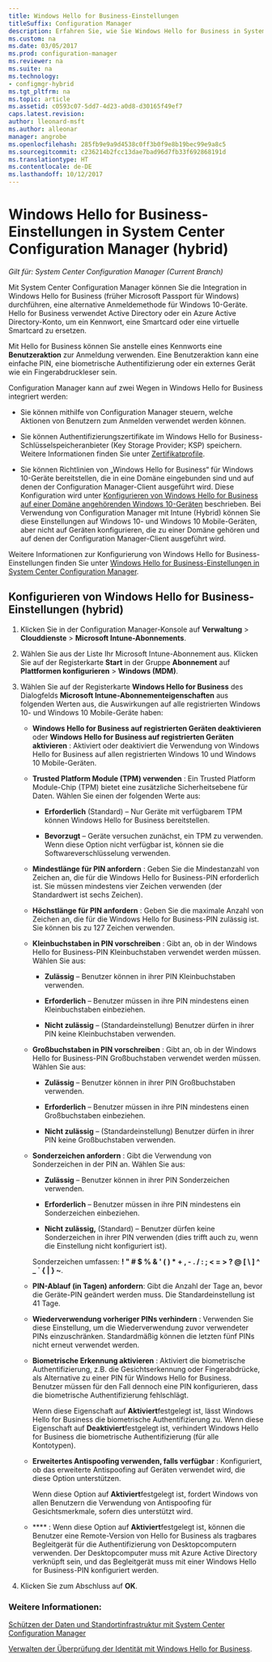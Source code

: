 ```yaml
---
title: Windows Hello for Business-Einstellungen
titleSuffix: Configuration Manager
description: Erfahren Sie, wie Sie Windows Hello for Business in System Center Configuration Manager integrieren.
ms.custom: na
ms.date: 03/05/2017
ms.prod: configuration-manager
ms.reviewer: na
ms.suite: na
ms.technology:
- configmgr-hybrid
ms.tgt_pltfrm: na
ms.topic: article
ms.assetid: c0593c07-5dd7-4d23-a0d8-d30165f49ef7
caps.latest.revision: 
author: lleonard-msft
ms.author: alleonar
manager: angrobe
ms.openlocfilehash: 285fb9e9a9d4538c0ff3b0f9e8b19bec99e9a8c5
ms.sourcegitcommit: c236214b2fcc13dae7bad96d7fb33f692868191d
ms.translationtype: HT
ms.contentlocale: de-DE
ms.lasthandoff: 10/12/2017
---
```

# <a name="windows-hello-for-business-settings-in-system-center-configuration-manager-hybrid"></a>Windows Hello for Business-Einstellungen in System Center Configuration Manager (hybrid)

*Gilt für: System Center Configuration Manager (Current Branch)*

Mit System Center Configuration Manager können Sie die Integration in Windows Hello for Business (früher Microsoft Passport für Windows) durchführen, eine alternative Anmeldemethode für Windows 10-Geräte. Hello for Business verwendet Active Directory oder ein Azure Active Directory-Konto, um ein Kennwort, eine Smartcard oder eine virtuelle Smartcard zu ersetzen.  

Mit Hello for Business können Sie anstelle eines Kennworts eine **Benutzeraktion** zur Anmeldung verwenden. Eine Benutzeraktion kann eine einfache PIN, eine biometrische Authentifizierung oder ein externes Gerät wie ein Fingerabdruckleser sein.  

 Configuration Manager kann auf zwei Wegen in Windows Hello for Business integriert werden:  

-   Sie können mithilfe von Configuration Manager steuern, welche Aktionen von Benutzern zum Anmelden verwendet werden können.  

-   Sie können Authentifizierungszertifikate im Windows Hello for Business-Schlüsselspeicheranbieter (Key Storage Provider; KSP) speichern. Weitere Informationen finden Sie unter [Zertifikatprofile](create-pfx-certificate-profiles.md).  

- Sie können Richtlinien von „Windows Hello for Business“ für Windows 10-Geräte bereitstellen, die in eine Domäne eingebunden sind und auf denen der Configuration Manager-Client ausgeführt wird. Diese Konfiguration wird unter [Konfigurieren von Windows Hello for Business auf einer Domäne angehörenden Windows 10-Geräten](../../protect/deploy-use/windows-hello-for-business-settings.md#configure-windows-hello-for-business-on-domain-joined-windows-10-devices) beschrieben. Bei Verwendung von Configuration Manager mit Intune (Hybrid) können Sie diese Einstellungen auf Windows 10- und Windows 10 Mobile-Geräten, aber nicht auf Geräten konfigurieren, die zu einer Domäne gehören und auf denen der Configuration Manager-Client ausgeführt wird.   

Weitere Informationen zur Konfigurierung von Windows Hello for Business-Einstellungen finden Sie unter [Windows Hello for Business-Einstellungen in System Center Configuration Manager](../../protect/deploy-use/windows-hello-for-business-settings.md).

## <a name="configure-windows-hello-for-business-settings-hybrid"></a>Konfigurieren von Windows Hello for Business-Einstellungen (hybrid)  

1.  Klicken Sie in der Configuration Manager-Konsole auf **Verwaltung** > **Clouddienste** > **Microsoft Intune-Abonnements**.  

3.  Wählen Sie aus der Liste Ihr Microsoft Intune-Abonnement aus. Klicken Sie auf der Registerkarte **Start** in der Gruppe **Abonnement** auf **Plattformen konfigurieren** > **Windows (MDM)**.  

4.  Wählen Sie auf der Registerkarte **Windows Hello for Business** des Dialogfelds **Microsoft Intune-Abonnementeigenschaften** aus folgenden Werten aus, die Auswirkungen auf alle registrierten Windows 10- und Windows 10 Mobile-Geräte haben:  

    -   **Windows Hello for Business auf registrierten Geräten deaktivieren** oder **Windows Hello for Business auf registrierten Geräten aktivieren** : Aktiviert oder deaktiviert die Verwendung von Windows Hello for Business auf allen registrierten Windows 10 und Windows 10 Mobile-Geräten.  

    -   **Trusted Platform Module (TPM) verwenden** : Ein Trusted Platform Module-Chip (TPM) bietet eine zusätzliche Sicherheitsebene für Daten. Wählen Sie einen der folgenden Werte aus:  

        -   **Erforderlich** (Standard) – Nur Geräte mit verfügbarem TPM können Windows Hello for Business bereitstellen.  

        -   **Bevorzugt** – Geräte versuchen zunächst, ein TPM zu verwenden. Wenn diese Option nicht verfügbar ist, können sie die Softwareverschlüsselung verwenden.  

    -   **Mindestlänge für PIN anfordern** : Geben Sie die Mindestanzahl von Zeichen an, die für die Windows Hello for Business-PIN erforderlich ist. Sie müssen mindestens vier Zeichen verwenden (der Standardwert ist sechs Zeichen).  

    -   **Höchstlänge für PIN anfordern** : Geben Sie die maximale Anzahl von Zeichen an, die für die Windows Hello for Business-PIN zulässig ist. Sie können bis zu 127 Zeichen verwenden.  

    -   **Kleinbuchstaben in PIN vorschreiben** : Gibt an, ob in der Windows Hello for Business-PIN Kleinbuchstaben verwendet werden müssen. Wählen Sie aus:  

        -   **Zulässig** – Benutzer können in ihrer PIN Kleinbuchstaben verwenden.  

        -   **Erforderlich** – Benutzer müssen in ihre PIN mindestens einen Kleinbuchstaben einbeziehen.  

        -   **Nicht zulässig** – (Standardeinstellung) Benutzer dürfen in ihrer PIN keine Kleinbuchstaben verwenden.  

    -   **Großbuchstaben in PIN vorschreiben** : Gibt an, ob in der Windows Hello for Business-PIN Großbuchstaben verwendet werden müssen. Wählen Sie aus:  

        -   **Zulässig** – Benutzer können in ihrer PIN Großbuchstaben verwenden.  

        -   **Erforderlich** – Benutzer müssen in ihre PIN mindestens einen Großbuchstaben einbeziehen.  

        -   **Nicht zulässig** – (Standardeinstellung) Benutzer dürfen in ihrer PIN keine Großbuchstaben verwenden.  

    -   **Sonderzeichen anfordern** : Gibt die Verwendung von Sonderzeichen in der PIN an. Wählen Sie aus:  

        -   **Zulässig** – Benutzer können in ihrer PIN Sonderzeichen verwenden.  

        -   **Erforderlich** – Benutzer müssen in ihre PIN mindestens ein Sonderzeichen einbeziehen.  

        -   **Nicht zulässig,** (Standard) – Benutzer dürfen keine Sonderzeichen in ihrer PIN verwenden (dies trifft auch zu, wenn die Einstellung nicht konfiguriert ist).  

         Sonderzeichen umfassen: **! " # $ % & ' ( ) \* + , - . / : ; < = > ? @ [ \ ] ^ _ ` { &#124; } ~**.  

    -   **PIN-Ablauf (in Tagen) anfordern**: Gibt die Anzahl der Tage an, bevor die Geräte-PIN geändert werden muss. Die Standardeinstellung ist 41 Tage.  

    -   **Wiederverwendung vorheriger PINs verhindern** : Verwenden Sie diese Einstellung, um die Wiederverwendung zuvor verwendeter PINs einzuschränken. Standardmäßig können die letzten fünf PINs nicht erneut verwendet werden.  

    -   **Biometrische Erkennung aktivieren** : Aktiviert die biometrische Authentifizierung, z.B. die Gesichtserkennung oder Fingerabdrücke, als Alternative zu einer PIN für Windows Hello for Business. Benutzer müssen für den Fall dennoch eine PIN konfigurieren, dass die biometrische Authentifizierung fehlschlägt.  

         Wenn diese Eigenschaft auf **Aktiviert**festgelegt ist, lässt Windows Hello for Business die biometrische Authentifizierung zu.  Wenn diese Eigenschaft auf **Deaktiviert**festgelegt ist, verhindert Windows Hello for Business die biometrische Authentifizierung (für alle Kontotypen).  

    -   **Erweitertes Antispoofing verwenden, falls verfügbar** : Konfiguriert, ob das erweiterte Antispoofing auf Geräten verwendet wird, die diese Option unterstützen.  

         Wenn diese Option auf **Aktiviert**festgelegt ist, fordert Windows von allen Benutzern die Verwendung von Antispoofing für Gesichtsmerkmale, sofern dies unterstützt wird.  

    -   **** : Wenn diese Option auf **Aktiviert**festgelegt ist, können die Benutzer eine Remote-Version von Hello for Business als tragbares Begleitgerät für die Authentifizierung von Desktopcomputern verwenden. Der Desktopcomputer muss mit Azure Active Directory verknüpft sein, und das Begleitgerät muss mit einer Windows Hello for Business-PIN konfiguriert werden.  

5.  Klicken Sie zum Abschluss auf **OK**.  

### <a name="see-also"></a>Weitere Informationen:  
 [Schützen der Daten und Standortinfrastruktur mit System Center Configuration Manager](../../protect/understand/protect-data-and-site-infrastructure.md)

 [Verwalten der Überprüfung der Identität mit Windows Hello for Business](https://technet.microsoft.com/itpro/windows/keep-secure/manage-identity-verification-using-microsoft-passport).  
